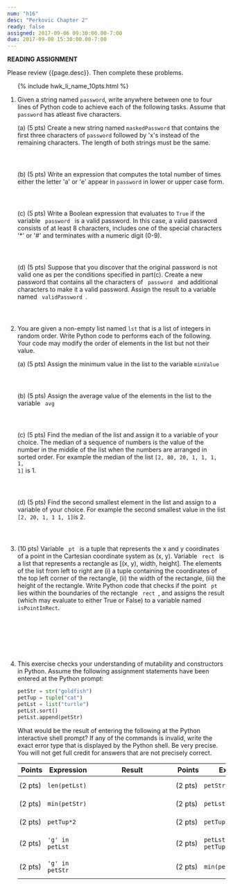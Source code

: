```yaml
---
num: "h16"
desc: "Perkovic Chapter 2"
ready: false
assigned: 2017-09-06 09:30:00.00-7:00
due: 2017-09-08 15:30:00.00-7:00
---
```


<b>READING ASSIGNMENT</b>

Please review {{page.desc}}.  Then complete these problems.

<ol>

{% include hwk_li_name_10pts.html %}

<li markdown="1">Given a string named <code>password</code>, write anywhere between one to four lines of Python code to achieve each of the following tasks. Assume that <code>password</code> has atleast five characters.

(a) (5 pts) Create a new string named <code>maskedPassword</code> that contains the first three characters of <code>password</code> followed by 'x's instead of the remaining characters. The length of both strings must be the same. 
<div style="margin-bottom:4em"></div>

(b) (5 pts) Write an expression that computes the total number of times either the letter 'a' or 'e' appear in <code>password</code> in lower or upper case form. 
<div style="margin-bottom:4em"></div>

(c) (5 pts) Write a Boolean expression that evaluates to <code>True</code> if the variable <code> password </code> is a valid password. In this case, a valid password consists of at least 8 characters, includes one of the special characters '*' or '#' and terminates with a numeric digit (0-9).
<div style="margin-bottom:4em"></div>

(d) (5 pts) Suppose that you discover that the original password is not valid one as per the conditions specified in part(c). Create a new password that contains all the characters of <code> password </code> and additional characters to make it a valid password. Assign the result to a variable named <code> validPassword </code>.
<div style="margin-bottom:4em"></div>

<div class="pagebreak">
</div>

</li>

<li markdown="1">You are given a non-empty list named <code>lst</code> that is a list of integers in random order. Write Python code to performs each of the following. Your code may modify the order of elements in the list but not their value.

(a) (5 pts) Assign the minimum value in the list to the variable <code>minValue </code>
<div style="margin-bottom:4em"></div>

(b) (5 pts) Assign the average value of the elements in the list to the variable <code> avg </code>
<div style="margin-bottom:4em"></div>

(c) (5 pts) Find the median of the list and assign it to a variable of your choice. The median of a sequence of numbers is the value of the number in the middle of the list when the numbers are arranged in sorted order. For example the median of the list <code>[2, 80, 20, 1, 1, 1, 1, 1]</code> is 1.
<div style="margin-bottom:4em"></div>

(d) (5 pts) Find the second smallest element in the list and assign to a variable of your choice. For example the second smallest value in the list <code>[2, 20, 1, 1 1, 1]</code>is 2.
<div style="margin-bottom:4em"></div>

</li>

<li style="margin-bottom:8em;" markdown="1">
(10 pts) Variable <code> pt </code> is a tuple that represents the x and y coordinates of a point in the Cartesian coordinate system as (x, y). Variable <code> rect </code> is a list that represents a rectangle as [(x, y), width, height]. The elements of the list from left to right are (i) a tuple containing the coordinates of the top left corner of the rectangle, (ii) the width of the rectangle, (iii) the height of the rectangle. Write Python code that checks if the point <code> pt </code> lies within the boundaries of the rectangle <code> rect </code>, and assigns the result (which may evaluate to either True or False) to a variable named <code>isPointInRect</code>.


</li>


<li markdown="1">

This exercise checks your understanding of mutability and constructors in Python. Assume the following assignment statements have been entered at the Python prompt:

```python
petStr = str("goldfish")
petTup = tuple("cat")
petLst = list("turtle")
petLst.sort()
petLst.append(petStr)
```

What would be the result of entering the following at
the Python interactive shell prompt? If any of the commands is invalid, write the exact error type that is displayed by the Python shell. Be very precise. You will not get full credit for answers that are not
precisely correct. 

<style>
div.bigger table * td { padding: 0.7em 3pt 0.7em 3pt; }
span.wide { padding: 0pt 4em 0pt 4em; }
</style>

<div class="bigger" markdown="1">

| Points  | Expression  | <span class="wide">Result</span> | Points  | Expression  | <span class="wide">Result</span> |
|---------|-------------|--------|---------|-------------|--------|
| (2 pts) | `len(petLst)` |        | (2 pts) | `petStr.sort()`     |        |
| (2 pts) | `min(petStr)`    |        | (2 pts) | `petLst.count('l') `|        |
| (2 pts) | `petTup*2`    |        | (2 pts) | `petTup[-1] ='r'` |        |
| (2 pts) | `'g' in petLst`    |        | (2 pts) | `petLst[-3] in petTup`  |        |
| (2 pts) | `'g' in petStr`    |        | (2 pts) | `min(petStr.upper())`    |        |


</div>

</li>

</ol>



